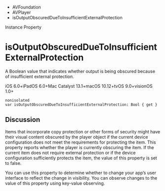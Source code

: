 

- AVFoundation
- AVPlayer
-  isOutputObscuredDueToInsufficientExternalProtection 

Instance Property

# isOutputObscuredDueToInsufficientExternalProtection

A Boolean value that indicates whether output is being obscured because of insufficient external protection.

iOS 6.0+iPadOS 6.0+Mac Catalyst 13.1+macOS 10.12+tvOS 9.0+visionOS 1.0+

``` source
nonisolated
var isOutputObscuredDueToInsufficientExternalProtection: Bool { get }
```

## Discussion

Items that incorporate copy protection or other forms of security might have their visual content obscured by the player object if the current device configuration does not meet the requirements for protecting the item. This property reports whether the player is currently obscuring the item. If the current item does not require external protection or if the device configuration sufficiently protects the item, the value of this property is set to false.

You can use this property to determine whether to change your app’s user interface to reflect the change in visibility. You can observe changes to the value of this property using key-value observing.

